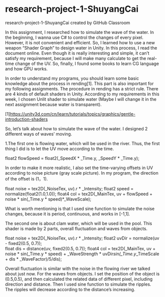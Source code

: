 # research-project-1-ShuyangCai
research-project-1-ShuyangCai created by GitHub Classroom

In this assignment, I researched how to simulate the wave of the water. In the beginning, I wanna use C# to control the changes of every pixel. However, it is not convenient and efficient. So, I learned how to use a new weapon “Shader Graph” to design water in Unity. In this process, I read the document online. Even though it is really interesting and simple, it can’t satisfy my requirement, because I will make many calculate to get the real-time change of the UV. So, finally, I found some books to learn CG language and how GPU works.

In order to understand my programs, you should learn some basic knowledge about the process in rending[1]. This part is also important for my following assignments. The procedure in rending has a strict rule. There are 4 kinds of default shaders in Unity. According to my requirements in this week, I chosen Unlit shader to simulate water (Maybe I will change it in the next assignment because water is transparent).

[1]https://unity3d.com/cn/learn/tutorials/topics/graphics/gentle-introduction-shaders

So, let’s talk about how to simulate the wave of the water. I designed 2 different ways of waves’ moving. 

1.The first one is flowing water, which will be used in the river. Thus, the first thing I did is to let the UV move according to the time.  

float2 flowSpeed = float2(_SpeedX * _Time.y, _SpeedY * _Time.y);

In order to make it more realistic, I also set the time-varying offsets in UV according to noise picture (gray scale picture). In my program, the direction of the offset is (1，1).

float noise = tex2D(_NoiseTex, uv).r * _Intensity;
float2 speed = normalize(float2(1.0,1.0));
float4 col = tex2D(_MainTex, uv + flowSpeed + noise * sin(_Time.y * speed)*_WaveScale);  

What is worth mentioning is that I used sine function to simulate the noise changes, because it is period, continuous, and works in [-1,1].

The second one is about clam water, which will be used in the pool. This shader is made by 2 parts, overall fluctuation and waves from objects.

float noise = tex2D(_NoiseTex, uv).r * _Intensity;
float2 uvDir = normalize(uv - fixed2(0.5, 0.7));			
float dis = distance(uv, fixed2(0.5, 0.7));
float4 col = tex2D(_MainTex, uv + noise * sin(_Time.y * speed) + _WaveStrength * uvDir*sin(_Time.y*_TimeScale + dis * _WaveFactor)/5/dis);

Overall fluctuation is similar with the noise in the flowing river we talked about just now. For the waves from objects. I set the position of the object is (0.5,0.5), and then calculated the related data of different pixel, including direction and distance. Then I used sine function to simulate the ripples. The ripples will decrease according to the distance’s increasing. 

